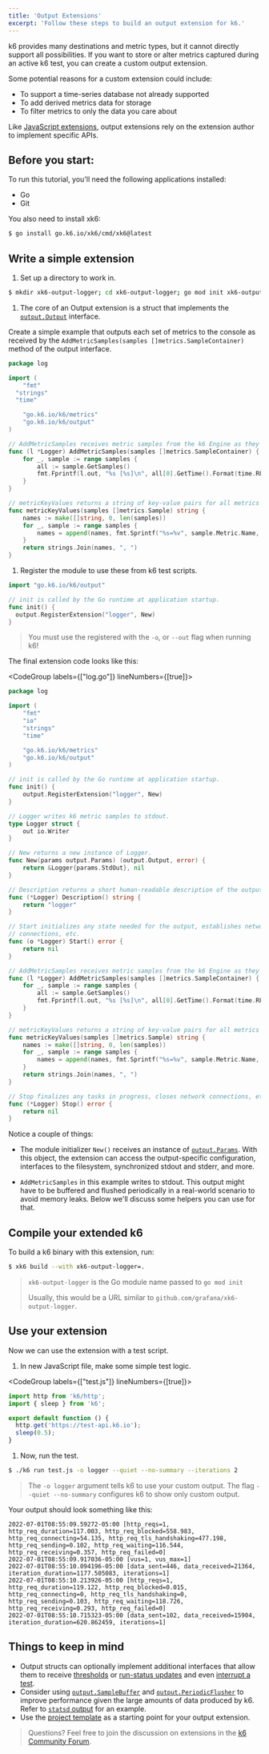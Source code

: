 ```yaml
---
title: 'Output Extensions'
excerpt: 'Follow these steps to build an output extension for k6.'
---
```


k6 provides many destinations and metric types, but it cannot directly support all possibilities.
If you want to store or alter metrics captured during an active k6 test,
you can create a custom output extension.

Some potential reasons for a custom extension could include:
* To support a time-series database not already supported
* To add derived metrics data for storage
* To filter metrics to only the data you care about

Like [JavaScript extensions](/extensions/getting-started/create/javascript-extensions/),
output extensions rely on the extension author to implement specific APIs.

## Before you start:

To run this tutorial, you'll need the following applications installed:
- Go
- Git

You also need to install xk6:

```bash
$ go install go.k6.io/xk6/cmd/xk6@latest
```

## Write a simple extension

1. Set up a directory to work in.

  ```bash
  $ mkdir xk6-output-logger; cd xk6-output-logger; go mod init xk6-output-logger
  ```

1. The core of an Output extension is a struct that implements the [`output.Output`](https://pkg.go.dev/go.k6.io/k6/output#Output)
interface.

  Create a simple example that outputs each set of metrics to the console as received by the `AddMetricSamples(samples []metrics.SampleContainer)`
method of the output interface.

  ```go
  package log

  import (
      "fmt"
    "strings"
    "time"

      "go.k6.io/k6/metrics"
      "go.k6.io/k6/output"
  )

  // AddMetricSamples receives metric samples from the k6 Engine as they're emitted.
  func (l *Logger) AddMetricSamples(samples []metrics.SampleContainer) {
      for _, sample := range samples {
          all := sample.GetSamples()
          fmt.Fprintf(l.out, "%s [%s]\n", all[0].GetTime().Format(time.RFC3339Nano), metricKeyValues(all))
      }
  }

  // metricKeyValues returns a string of key-value pairs for all metrics in the sample.
  func metricKeyValues(samples []metrics.Sample) string {
      names := make([]string, 0, len(samples))
      for _, sample := range samples {
          names = append(names, fmt.Sprintf("%s=%v", sample.Metric.Name, sample.Value))
      }
      return strings.Join(names, ", ")
  }
  ```

1. Register the module to use these from k6 test scripts.

  ```go
  import "go.k6.io/k6/output"

  // init is called by the Go runtime at application startup.
  func init() {
    output.RegisterExtension("logger", New)
  }
  ```

<Blockquote mod="note" title="">

You must use the registered with the `-o`, or `--out` flag when running k6!

</Blockquote>

The final extension code looks like this:

<CodeGroup labels={["log.go"]} lineNumbers={[true]}>

```go
package log

import (
    "fmt"
    "io"
    "strings"
    "time"

    "go.k6.io/k6/metrics"
    "go.k6.io/k6/output"
)

// init is called by the Go runtime at application startup.
func init() {
    output.RegisterExtension("logger", New)
}

// Logger writes k6 metric samples to stdout.
type Logger struct {
    out io.Writer
}

// New returns a new instance of Logger.
func New(params output.Params) (output.Output, error) {
    return &Logger{params.StdOut}, nil
}

// Description returns a short human-readable description of the output.
func (*Logger) Description() string {
    return "logger"
}

// Start initializes any state needed for the output, establishes network
// connections, etc.
func (o *Logger) Start() error {
    return nil
}

// AddMetricSamples receives metric samples from the k6 Engine as they're emitted.
func (l *Logger) AddMetricSamples(samples []metrics.SampleContainer) {
    for _, sample := range samples {
        all := sample.GetSamples()
        fmt.Fprintf(l.out, "%s [%s]\n", all[0].GetTime().Format(time.RFC3339Nano), metricKeyValues(all))
    }
}

// metricKeyValues returns a string of key-value pairs for all metrics in the sample.
func metricKeyValues(samples []metrics.Sample) string {
    names := make([]string, 0, len(samples))
    for _, sample := range samples {
        names = append(names, fmt.Sprintf("%s=%v", sample.Metric.Name, sample.Value))
    }
    return strings.Join(names, ", ")
}

// Stop finalizes any tasks in progress, closes network connections, etc.
func (*Logger) Stop() error {
    return nil
}
```

</CodeGroup>

Notice a couple of things:

- The module initializer `New()` receives an instance of
  [`output.Params`](https://pkg.go.dev/go.k6.io/k6/output#Params).
  With this object, the extension can access the output-specific configuration,
  interfaces to the filesystem, synchronized stdout and stderr, and more.

- `AddMetricSamples` in this example writes to stdout. This output might have
  to be buffered and flushed periodically in a real-world scenario to avoid memory
  leaks. Below we'll discuss some helpers you can use for that.

## Compile your extended k6

To build a k6 binary with this extension, run:

```bash
$ xk6 build --with xk6-output-logger=.
```

<Blockquote mod="note"
title="">

`xk6-output-logger` is the Go module name passed to `go mod init`

Usually, this would be a URL similar to `github.com/grafana/xk6-output-logger`.

</Blockquote>


## Use your extension

Now we can use the extension with a test script.

1. In new JavaScript file, make some simple test logic.

  <CodeGroup labels={["test.js"]} lineNumbers={[true]}>

  ```javascript
  import http from 'k6/http';
  import { sleep } from 'k6';

  export default function () {
    http.get('https://test-api.k6.io');
    sleep(0.5);
  }
  ```

  </CodeGroup>

1. Now, run the test.

  ```bash
  $ ./k6 run test.js -o logger --quiet --no-summary --iterations 2
  ```

<Blockquote mod="note" title="">

The `-o logger` argument tells k6 to use your custom output. The flag
`--quiet --no-summary` configures k6 to show only custom output.

</Blockquote>

Your output should look something like this:

```shell
2022-07-01T08:55:09.59272-05:00 [http_reqs=1, http_req_duration=117.003, http_req_blocked=558.983, http_req_connecting=54.135, http_req_tls_handshaking=477.198, http_req_sending=0.102, http_req_waiting=116.544, http_req_receiving=0.357, http_req_failed=0]
2022-07-01T08:55:09.917036-05:00 [vus=1, vus_max=1]
2022-07-01T08:55:10.094196-05:00 [data_sent=446, data_received=21364, iteration_duration=1177.505083, iterations=1]
2022-07-01T08:55:10.213926-05:00 [http_reqs=1, http_req_duration=119.122, http_req_blocked=0.015, http_req_connecting=0, http_req_tls_handshaking=0, http_req_sending=0.103, http_req_waiting=118.726, http_req_receiving=0.293, http_req_failed=0]
2022-07-01T08:55:10.715323-05:00 [data_sent=102, data_received=15904, iteration_duration=620.862459, iterations=1]
```

## Things to keep in mind

- Output structs can optionally implement additional interfaces that allow them to
  receive [thresholds](https://pkg.go.dev/go.k6.io/k6/output#WithThresholds) or
  [run-status updates](https://pkg.go.dev/go.k6.io/k6/output#WithRunStatusUpdates)
  and even [interrupt a test](https://pkg.go.dev/go.k6.io/k6/output#WithTestRunStop).
- Consider using [`output.SampleBuffer`](https://pkg.go.dev/go.k6.io/k6/output#SampleBuffer)
  and [`output.PeriodicFlusher`](https://pkg.go.dev/go.k6.io/k6/output#PeriodicFlusher)
  to improve performance given the large amounts of data produced by k6. Refer to
  [`statsd` output](https://github.com/grafana/k6/blob/master/output/statsd/output.go) for an example.
- Use the [project template](https://github.com/grafana/xk6-output-template) as a starting point
  for your output extension.

> Questions? Feel free to join the discussion on extensions in the [k6 Community Forum](https://community.k6.io/c/extensions/).

